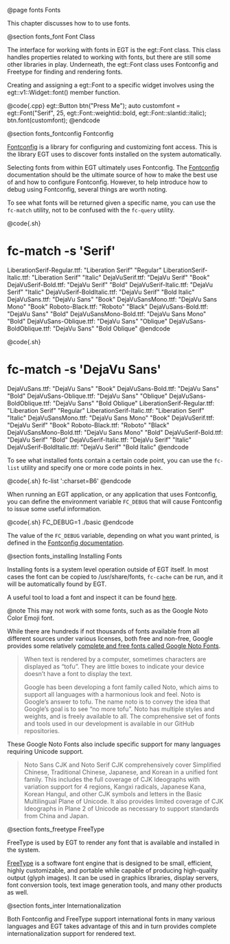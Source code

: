 @page fonts Fonts

This chapter discusses how to to use fonts.

@section fonts_font Font Class

The interface for working with fonts in EGT is the egt::Font class. This class
handles properties related to working with fonts, but there are still some other
libraries in play.  Underneath, the egt::Font class uses Fontconfig and Freetype
for finding and rendering fonts.

Creating and assigning a egt::Font to a specific widget involves using the
egt::v1::Widget::font() member function.

@code{.cpp}
egt::Button btn("Press Me");
auto customfont = egt::Font("Serif", 25, egt::Font::weightid::bold, egt::Font::slantid::italic);
btn.font(customfont);
@endcode

@section fonts_fontconfig Fontconfig

[Fontconfig](https://www.freedesktop.org/wiki/Software/fontconfig/) is a library
for configuring and customizing font access.  This is the library EGT uses to
discover fonts installed on the system automatically.

Selecting fonts from within EGT ultimately uses Fontconfig.  The
[Fontconfig](https://www.freedesktop.org/software/fontconfig/fontconfig-user.html)
documentation</a> should be the ultimate source of how to make the best use of
and how to configure Fontconfig. However, to help introduce how to debug using
Fontconfig, several things are worth noting.

To see what fonts will be returned given a specific name, you can use the
`fc-match` utility, not to be confused with the `fc-query` utility.

@code{.sh}
# fc-match -s 'Serif'
LiberationSerif-Regular.ttf: "Liberation Serif" "Regular"
LiberationSerif-Italic.ttf: "Liberation Serif" "Italic"
DejaVuSerif.ttf: "DejaVu Serif" "Book"
DejaVuSerif-Bold.ttf: "DejaVu Serif" "Bold"
DejaVuSerif-Italic.ttf: "DejaVu Serif" "Italic"
DejaVuSerif-BoldItalic.ttf: "DejaVu Serif" "Bold Italic"
DejaVuSans.ttf: "DejaVu Sans" "Book"
DejaVuSansMono.ttf: "DejaVu Sans Mono" "Book"
Roboto-Black.ttf: "Roboto" "Black"
DejaVuSans-Bold.ttf: "DejaVu Sans" "Bold"
DejaVuSansMono-Bold.ttf: "DejaVu Sans Mono" "Bold"
DejaVuSans-Oblique.ttf: "DejaVu Sans" "Oblique"
DejaVuSans-BoldOblique.ttf: "DejaVu Sans" "Bold Oblique"
@endcode

@code{.sh}
# fc-match -s 'DejaVu Sans'
DejaVuSans.ttf: "DejaVu Sans" "Book"
DejaVuSans-Bold.ttf: "DejaVu Sans" "Bold"
DejaVuSans-Oblique.ttf: "DejaVu Sans" "Oblique"
DejaVuSans-BoldOblique.ttf: "DejaVu Sans" "Bold Oblique"
LiberationSerif-Regular.ttf: "Liberation Serif" "Regular"
LiberationSerif-Italic.ttf: "Liberation Serif" "Italic"
DejaVuSansMono.ttf: "DejaVu Sans Mono" "Book"
DejaVuSerif.ttf: "DejaVu Serif" "Book"
Roboto-Black.ttf: "Roboto" "Black"
DejaVuSansMono-Bold.ttf: "DejaVu Sans Mono" "Bold"
DejaVuSerif-Bold.ttf: "DejaVu Serif" "Bold"
DejaVuSerif-Italic.ttf: "DejaVu Serif" "Italic"
DejaVuSerif-BoldItalic.ttf: "DejaVu Serif" "Bold Italic"
@endcode

To see what installed fonts contain a certain code point, you can use the
`fc-list` utility and specify one or more code points in hex.

@code{.sh}
fc-list ':charset=B6'
@endcode

When running an EGT application, or any application that uses Fontconfig, you
can define the environment variable `FC_DEBUG` that will cause Fontconfig to
issue some useful information.

@code{.sh}
FC_DEBUG=1 ./basic
@endcode

The value of the `FC_DEBUG` variable, depending on what you want printed, is
defined in the
[Fontconfig documentation](https://www.freedesktop.org/software/fontconfig/fontconfig-user.html#DEBUG).

@section fonts_installing Installing Fonts

Installing fonts is a system level operation outside of EGT itself.  In most
cases the font can be copied to /usr/share/fonts, `fc-cache` can be run, and it
will be automatically found by EGT.

A useful tool to load a font and inspect it can be found
[here](http://mathew-kurian.github.io/CharacterMap/).

@note This may not work with some fonts, such as as the Google Noto
Color Emoji font.

While there are hundreds if not thousands of fonts available from all different
sources under various licenses, both free and non-free, Google provides some
relatively [complete and free fonts called Google Noto Fonts](https://www.google.com/get/noto/).

> When text is rendered by a computer, sometimes characters are displayed as
> “tofu”. They are little boxes to indicate your device doesn’t have a font to
> display the text.
>
> Google has been developing a font family called Noto, which aims to support
> all languages with a harmonious look and feel. Noto is Google’s answer to
> tofu. The name noto is to convey the idea that Google’s goal is to see
> “no more tofu”. Noto has multiple styles and weights, and is freely available
> to all. The comprehensive set of fonts and tools used in our development is
> available in our GitHub repositories.

These Google Noto Fonts also include specific support for many languages
requiring Unicode support.

> Noto Sans CJK and Noto Serif CJK comprehensively cover Simplified Chinese,
> Traditional Chinese, Japanese, and Korean in a unified font family. This
> includes the full coverage of CJK Ideographs with variation support for 4
> regions, Kangxi radicals, Japanese Kana, Korean Hangul, and other CJK symbols
> and letters in the Basic Multilingual Plane of Unicode. It also provides
> limited coverage of CJK Ideographs in Plane 2 of Unicode as necessary to
> support standards from China and Japan.

@section fonts_freetype FreeType

FreeType is used by EGT to render any font that is available and installed in
the system.

[FreeType](https://www.freetype.org/) is a software font engine that
is designed to be small, efficient, highly customizable, and portable while
capable of producing high-quality output (glyph images). It can be used in
graphics libraries, display servers, font conversion tools, text image
generation tools, and many other products as well.

@section fonts_inter Internationalization

Both Fontconfig and FreeType support international fonts in many various
languages and EGT takes advantage of this and in turn provides complete
internationalization support for rendered text.
